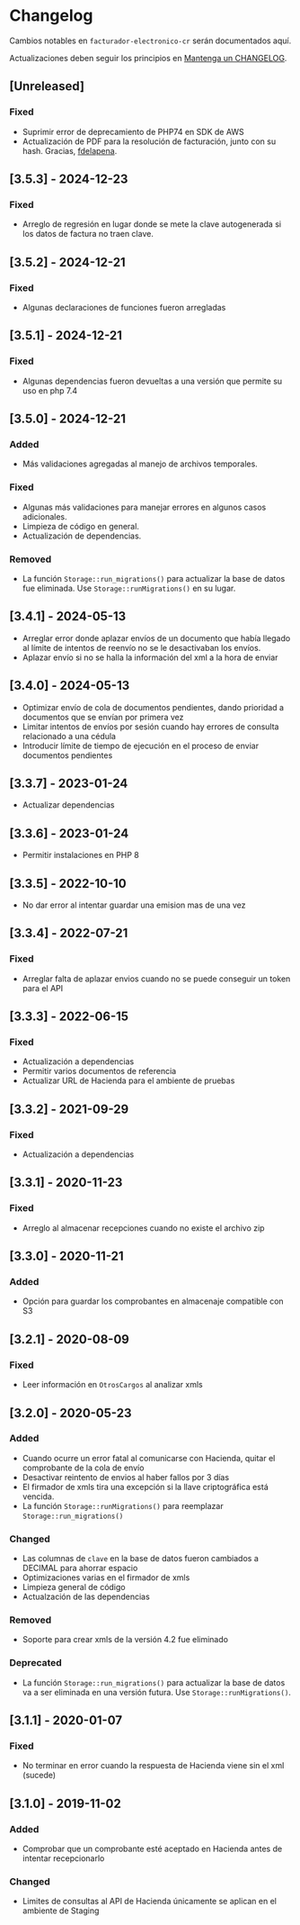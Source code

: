 # Changelog

Cambios notables en `facturador-electronico-cr` serán documentados aquí.

Actualizaciones deben seguir los principios en [Mantenga un CHANGELOG](https://keepachangelog.com/es-ES/1.0.0/).

## [Unreleased]

### Fixed

- Suprimir error de deprecamiento de PHP74 en SDK de AWS
- Actualización de PDF para la resolución de facturación, junto con su hash. Gracias, [fdelapena](https://github.com/fdelapena).

## [3.5.3] - 2024-12-23

### Fixed

- Arreglo de regresión en lugar donde se mete la clave autogenerada si los datos de factura no traen clave.

## [3.5.2] - 2024-12-21

### Fixed

- Algunas declaraciones de funciones fueron arregladas

## [3.5.1] - 2024-12-21

### Fixed

- Algunas dependencias fueron devueltas a una versión que permite su uso en php 7.4

## [3.5.0] - 2024-12-21

### Added

- Más validaciones agregadas al manejo de archivos temporales.

### Fixed

- Algunas más validaciones para manejar errores en algunos casos adicionales.
- Limpieza de código en general.
- Actualización de dependencias.

### Removed

- La función `Storage::run_migrations()` para actualizar la base de datos
fue eliminada. Use `Storage::runMigrations()` en su lugar.

## [3.4.1] - 2024-05-13

- Arreglar error donde aplazar envíos de un documento que había llegado al límite
de intentos de reenvío no se le desactivaban los envíos.
- Aplazar envío si no se halla la información del xml a la hora de enviar

## [3.4.0] - 2024-05-13

- Optimizar envío de cola de documentos pendientes, dando prioridad a documentos que se envían por primera vez
- Limitar intentos de envíos por sesión cuando hay errores de consulta relacionado a una cédula
- Introducir límite de tiempo de ejecución en el proceso de enviar documentos pendientes

## [3.3.7] - 2023-01-24

- Actualizar dependencias

## [3.3.6] - 2023-01-24

- Permitir instalaciones en PHP 8

## [3.3.5] - 2022-10-10

- No dar error al intentar guardar una emision mas de una vez

## [3.3.4] - 2022-07-21

### Fixed

- Arreglar falta de aplazar envios cuando no se puede conseguir un token para el API

## [3.3.3] - 2022-06-15

### Fixed

- Actualización a dependencias
- Permitir varios documentos de referencia
- Actualizar URL de Hacienda para el ambiente de pruebas

## [3.3.2] - 2021-09-29

### Fixed

- Actualización a dependencias

## [3.3.1] - 2020-11-23

### Fixed

- Arreglo al almacenar recepciones cuando no existe el archivo zip

## [3.3.0] - 2020-11-21

### Added

- Opción para guardar los comprobantes en almacenaje compatible con S3

## [3.2.1] - 2020-08-09

### Fixed

- Leer información en `OtrosCargos` al analizar xmls

## [3.2.0] - 2020-05-23

### Added

- Cuando ocurre un error fatal al comunicarse con Hacienda, quitar el
comprobante de la cola de envío
- Desactivar reintento de envios al haber fallos por 3 días
- El firmador de xmls tira una excepción si la llave criptográfica está vencida.
- La función `Storage::runMigrations()` para reemplazar `Storage::run_migrations()`

### Changed

- Las columnas de `clave` en la base de datos fueron cambiados a DECIMAL
para ahorrar espacio
- Optimizaciones varias en el firmador de xmls
- Limpieza general de código
- Actualzación de las dependencias

### Removed

- Soporte para crear xmls de la versión 4.2 fue eliminado

### Deprecated

- La función `Storage::run_migrations()` para actualizar la base de datos
va a ser eliminada en una versión futura. Use `Storage::runMigrations()`.

## [3.1.1] - 2020-01-07

### Fixed

- No terminar en error cuando la respuesta de Hacienda viene sin el xml (sucede)

## [3.1.0] - 2019-11-02

### Added

- Comprobar que un comprobante esté aceptado en Hacienda antes de intentar recepcionarlo

### Changed

- Limites de consultas al API de Hacienda
únicamente se aplican en el ambiente de Staging

